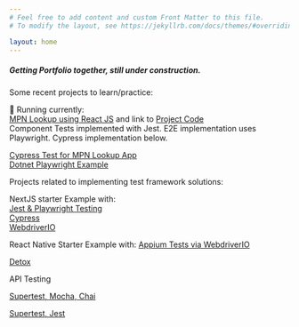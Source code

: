 ```yaml
---
# Feel free to add content and custom Front Matter to this file.
# To modify the layout, see https://jekyllrb.com/docs/themes/#overriding-theme-defaults

layout: home
---
```

##### Getting Portfolio together, still under construction.  
  
  
Some recent projects to learn/practice:  

:rocket: Running currently:  
[MPN Lookup using React JS](https://jonathan-gartland.github.io/practice-pages) and link to [Project Code](https://github.com/jonathan-gartland/practice-pages)  
Component Tests implemented with Jest. E2E implementation uses Playwright. Cypress implementation below.
  
[Cypress Test for MPN Lookup App](https://github.com/jonathan-gartland/test-mpnlookup-cypress-prod)  
[Dotnet Playwright Example](https://github.com/jonathan-gartland/playwright_dotnet_example)
  
  
Projects related to implementing test framework solutions:  
  
NextJS starter Example with:  
[Jest & Playwright Testing](https://github.com/jonathan-gartland/NextAppJS/tree/add-playwright)  
[Cypress](https://github.com/jonathan-gartland/NextAppJS/tree/add-cypress)  
[WebdriverIO](https://github.com/jonathan-gartland/NextAppJS/tree/add-webdriverio)  

React Native Starter Example with:
[Appium Tests via WebdriverIO](https://github.com/jonathan-gartland/RNBaseLine18/tree/wdio)

[Detox](https://github.com/jonathan-gartland/RNBaseLine18/tree/detox)  
  
API Testing

[Supertest, Mocha, Chai](https://github.com/jonathan-gartland/ApiTestFrameworkMocha)

[Supertest, Jest]()